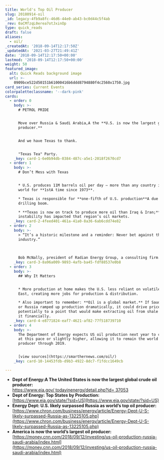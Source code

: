 ```yaml
---
title: World's Top Oil Producer
slug: 20180914-oil
_id: legacy-4fb9a8fc-46d6-44e0-ab43-bc0d44c5f4ab
_rev: 0aCMfzqL0erea7otJxinOp
type: quick_reads
draft: false
aliases:
  - oil/
_createdAt: '2018-09-14T12:17:50Z'
_updatedAt: '2021-03-27T21:49:41Z'
date: '2018-09-14T12:17:50+00:00'
lastmod: '2018-09-14T12:17:50+00:00'
weight: 50
featured_image:
  alt: Quick Reads background image
  url: >-
    0909bce522d50151b61000416b6ddd8794880f4c2560x1750.jpg
card_series: Current Events
colorpaletteclassname: '--dark-pink'
cards:
  - order: 0
    body: >-
      # PETROL PRIDE


      Move over Russia & Saudi Arabia,A the **U.S. is now the largest global oil
      producer.**


      And we have Texas to thank.


      "Texas Tea" Party.
    _key: card-1-6e0b94db-0384-487c-a5e1-2018f2670cd7
  - order: 1
    body: >-
      # Don’t Mess with Texas


      * U.S. produces 11M barrels oil per day – more than any country in the
      world for **1stA time since 1973**.

      * Texas is responsible for **one-fifth of U.S. production**A due to shale
      drilling boom.

      * **Texas is now on track to produce more oil than Iraq & Iran;**A Mideast
      instability has impacted that region’s oil markets.
    _key: card-2-4feed401-461a-41a0-8a36-6ab6cdd74e82
  - order: 2
    body: >-
      > “It’s a historic milestone and a reminder: Never bet against the US oil
      industry.”  
        
        
        
      Bob McNally, president of Radian Energy Group, a consulting firm.
    _key: card-3-8a96a009-9893-4afb-ba45-fdf88537e0b8
  - order: 3
    body: >-
      ## Why It Matters


      * More production at home makes the U.S. less reliant on volatile Middle
      East, creating more jobs for production & distribution.

      * Also important to remember: **Oil is a global market.** If Saudi Arabia
      or Russia ramped up production dramatically, it could drive prices lower –
      potentially to a point that would make extracting oil from shale not worth
      it financially.
    _key: card-4-e8771824-eaf7-4621-af82-77f518739710
  - order: 4
    body: >-
      The Department of Energy expects US oil production next year to continue
      at this pace or slightly higher, allowing it to remain the world's #1 oil
      producer through 2019.


      [view sources](https://smarthernews.com/oil/)
    _key: card-10-14453fdb-d9b3-4922-8dc7-f1fdcc1649cb

---
```

* **Dept of Energy:A The United States is now the largest global crude oil producer:**  
[https://www.eia.gov/ todayinenergy/detail.php?id= 37053](https://www.eia.gov/todayinenergy/detail.php?id=37053)
* **Dept of Energy: Top States by Production:**  
[https://www.eia.gov/state/?sid=US](https://www.eia.gov/state/?sid=US)
* **Energy Dept: U.S. likely surpassed Russia as world’s top oil producer:**  
[https://www.chron.com/business/energy/article/Energy-Dept-U-S-likely-surpassed-Russia-as-13225105.php](https://www.chron.com/business/energy/article/Energy-Dept-U-S-likely-surpassed-Russia-as-13225105.php)
* **America is now the world’s largest oil producer:**  
[https://money.cnn.com/2018/09/12/investing/us-oil-production-russia-saudi-arabia/index.html](https://money.cnn.com/2018/09/12/investing/us-oil-production-russia-saudi-arabia/index.html)